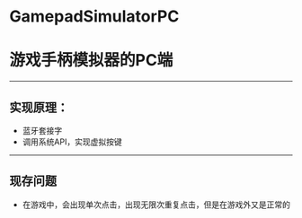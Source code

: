 # GamepadSimulatorPC
# 游戏手柄模拟器的PC端
***
## 实现原理：
  - 蓝牙套接字
  - 调用系统API，实现虚拟按键
***
## 现存问题
  - 在游戏中，会出现单次点击，出现无限次重复点击，但是在游戏外又是正常的
